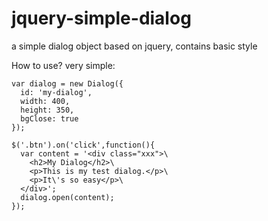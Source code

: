 # jquery-simple-dialog
a simple dialog object based on jquery, contains basic style

How to use? very simple:

```
var dialog = new Dialog({
  id: 'my-dialog',
  width: 400,
  height: 350,
  bgClose: true
});

$('.btn').on('click',function(){
  var content = '<div class="xxx">\
    <h2>My Dialog</h2>\
    <p>This is my test dialog.</p>\
    <p>It\'s so easy</p>\
  </div>';
  dialog.open(content);
});
```
